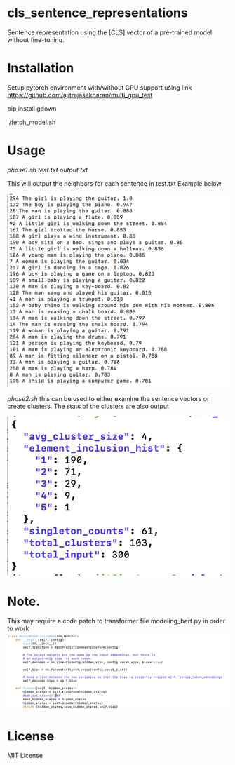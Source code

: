 # cls_sentence_representations

Sentence representation using the [CLS] vector of a pre-trained model without fine-tuning. 

# Installation


Setup pytorch environment with/without GPU support using link https://github.com/ajitrajasekharan/multi_gpu_test

pip install gdown

./fetch_model.sh

# Usage

*phase1.sh test.txt output.txt*

This will output the neighbors for each sentence in test.txt
Example below


![DES](DES.png)

*phase2.sh*
this can be used to either examine the sentence vectors or create clusters. The stats of the clusters are also output

![stats](stats.png)

# Note. 
This may require a code patch to transformer file modeling_bert.py in order to work
![patch](patch.png)


# License
MIT License
